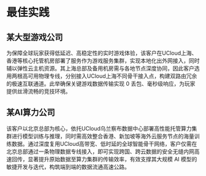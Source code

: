 # 最佳实践

## 某大型游戏公司

为保障全球玩家获得低延迟、高稳定性的实时游戏体验，该客户在UCloud上海、香港等核心托管机房部署了服务作为游戏服务集群，实现本地化出外网接入，同时辅以弹性云主机资源。其上海总部及备用机房需与各地节点深度协同，因此客户选用两根高可用物理专线，分别接入UCloud上海不同骨干接入点，构建双路由冗余的极速互联通道。此举确保关键游戏数据传输实现 0 丢包、毫秒级响应，为玩家提供丝滑流畅的竞技环境。

## 某AI算力公司

该客户以北京总部为核心，依托UCloud乌兰察布数据中心部署高性能托管算力集群进行模型训练与推理，同时需高效整合香港、新加坡等海外云服务节点的海量训练数据。通过深度复用UCloud高带宽、低时延的全球智能骨干网络，客户仅需在北京总部通过一条物理数据专线接入，即可实现跨国、跨云数据的安全无缝内网高速回传，显著提升原始数据至算力集群的传输效率，有效支撑其大规模 AI 模型的敏捷开发与迭代，构筑端到端的数据流通高速公路。





